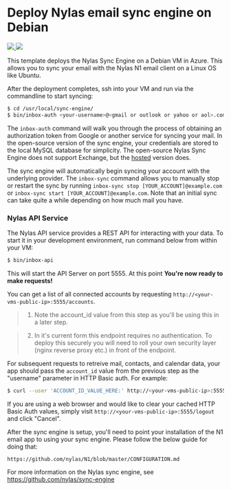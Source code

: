 # Deploy Nylas email sync engine on Debian

<a href="https://portal.azure.com/#create/Microsoft.Template/uri/https%3A%2F%2Fraw.githubusercontent.com%2FAzure%2Fazure-quickstart-templates%2Fmaster%2Fnylas-email-sync-engine%2Fazuredeploy.json" target="_blank">
    <img src="http://azuredeploy.net/deploybutton.png"/>
</a>
<a href="http://armviz.io/#/?load=https%3A%2F%2Fraw.githubusercontent.com%2FAzure%2Fazure-quickstart-templates%2Fmaster%2Fnylas-email-sync-engine%2Fazuredeploy.json" target="_blank">
    <img src="http://armviz.io/visualizebutton.png"/>
</a>

This template deploys the Nylas Sync Engine on a Debian VM in Azure. This allows you to sync your email with the Nylas N1 email client on a Linux OS like Ubuntu.

After the deployment completes, ssh into your VM and run via the commandline to start syncing:

```bash
$ cd /usr/local/sync-engine/
$ bin/inbox-auth <your-username>@<gmail or outlook or yahoo or aol>.com
```

The `inbox-auth` command will walk you through the process of obtaining an authorization token from Google or another service for syncing your mail. In the open-source version of the sync engine, your credentials are stored to the local MySQL database for simplicity. The open-source Nylas Sync Engine does not support Exchange, but the [hosted](https://www.nylas.com) version does.

The sync engine will automatically begin syncing your account with the underlying provider. The `inbox-sync` command allows you to manually stop or restart the sync by running `inbox-sync stop [YOUR_ACCOUNT]@example.com` or `inbox-sync start [YOUR_ACCOUNT]@example.com`. Note that an initial sync can take quite a while depending on how much mail you have.

### Nylas API Service

The Nylas API service provides a REST API for interacting with your data. To start it in your development environment, run command below from within your VM:

```bash
$ bin/inbox-api
```

This will start the API Server on port 5555. At this point **You're now ready to make requests!**

You can get a list of all connected accounts by requesting `http://<your-vms-public-ip>:5555/accounts`.

>1. Note the account_id value from this step as you'll be using this in a later step.

>2.  In it's current form this endpoint requires no authentication. To deploy this securely you will need to roll your own security layer (nginx reverse proxy etc.) in front of the endpoint.

For subsequent requests to retreive mail, contacts, and calendar data, your app should pass the `account_id` value from the previous step as the "username" parameter in HTTP Basic auth. For example:

```bash
$ curl --user 'ACCOUNT_ID_VALUE_HERE:' http://<your-vms-public-ip>:5555/threads
```

If you are using a web browser and would like to clear your cached HTTP Basic Auth values, simply visit `http://<your-vms-public-ip>:5555/logout` and click "Cancel".

After the sync engine is setup, you'll need to point your installation of the N1 email app to using your sync engine. Please follow the below guide for doing that:

`https://github.com/nylas/N1/blob/master/CONFIGURATION.md`

For more information on the Nylas sync engine, see https://github.com/nylas/sync-engine